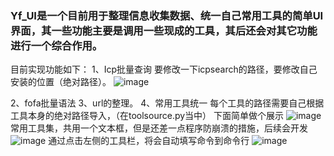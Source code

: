 ### Yf_UI是一个目前用于整理信息收集数据、统一自己常用工具的简单UI界面，其一些功能主要是调用一些现成的工具，其后还会对其它功能进行一个综合作用。
目前实现功能如下：
1、Icp批量查询
要修改一下icpsearch的路径，要修改自己安装的位置（绝对路径）。
![image](https://github.com/user-attachments/assets/ae9576ef-a5af-4182-ac37-b23b6252395d)

2、fofa批量语法
3、url的整理。
4、常用工具统一
每个工具的路径需要自己根据工具本身的绝对路径导入，（在toolsource.py当中）
下面简单做个展示
![image](https://github.com/user-attachments/assets/743e825b-eda9-48d8-b8ed-49e6f7faaa54)
常用工具集，共用一个文本框，但是还差一点程序防崩溃的措施，后续会开发
![image](https://github.com/user-attachments/assets/13b7be43-f7ce-44e9-b1ba-60990d951414)
通过点击左侧的工具栏，将会自动填写命令到命令行
![image](https://github.com/user-attachments/assets/95cea709-4407-40f3-9540-07be2b6c9703)
